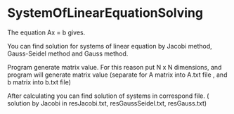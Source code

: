 # SystemOfLinearEquationSolving

The equation Ax = b gives.

You can find solution for systems of linear equation by
Jacobi method, Gauss-Seidel method and Gauss method.

Program generate matrix value.
For this reason put N x N dimensions, and program will generate matrix value
(separate for A matrix into A.txt file , and b matrix into b.txt file)

After calculating you can find solution of systems  in correspond file.
( solution by Jacobi in resJacobi.txt, resGaussSeidel.txt, resGauss.txt)

